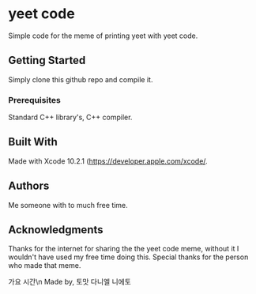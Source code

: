 # yeet code

Simple code for the meme of printing yeet with yeet code.

## Getting Started

Simply clone this github repo and compile it.

### Prerequisites

Standard C++ library's, C++ compiler.

## Built With

Made with Xcode 10.2.1 (https://developer.apple.com/xcode/.

## Authors

Me someone with to much free time.

## Acknowledgments

Thanks for the internet for sharing the the yeet code meme, without it I wouldn't have used my free time doing this.
Special thanks for the person who made that meme.


가요 시간\n
Made by, 토맛 다니엘 니에토
